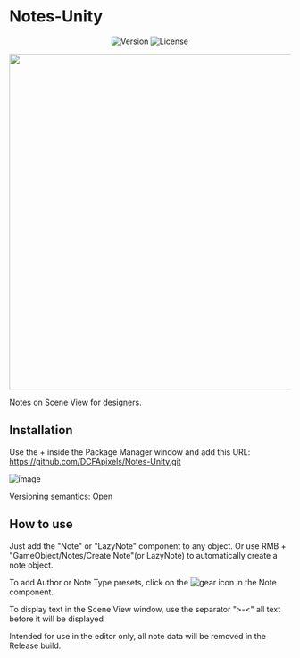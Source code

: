 # Notes-Unity

<p align="center">
<img alt="Version" src="https://img.shields.io/github/package-json/v/DCFApixels/Notes-Unity?color=%23FFC200&style=for-the-badge">
<img alt="License" src="https://img.shields.io/github/license/DCFApixels/Notes-Unity?color=FFC200&style=for-the-badge">
</p>

<img src="https://github.com/DCFApixels/Notes-Unity/assets/99481254/e8e3e6a9-9d35-48db-b786-45554fa3e08e" width="600">

Notes on Scene View for designers.

## Installation
Use the + inside the Package Manager window and add this URL: https://github.com/DCFApixels/Notes-Unity.git

![image](https://github.com/DCFApixels/Notes-Unity/assets/99481254/24e5907d-c8cf-48fb-a07c-a74daaff604f)

Versioning semantics: [Open](https://gist.github.com/DCFApixels/c3b178a308b411f530361d1d56f1f929#versioning)


## How to use
Just add the "Note" or "LazyNote" component to any object. Or use RMB + "GameObject/Notes/Create Note"(or LazyNote) to automatically create a note object.

To add Author or Note Type presets, click on the ![gear](https://github.com/DCFApixels/Notes-Unity/assets/99481254/0d0efe29-6f54-44d1-a8a6-90f895e101ee) icon in the Note component.

To display text in the Scene View window, use the separator ">-<" all text before it will be displayed

Intended for use in the editor only, all note data will be removed in the Release build. 
